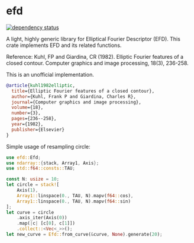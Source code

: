 # efd

[![dependency status](https://deps.rs/repo/github/KmolYuan/efd-rs/status.svg)](https://deps.rs/crate/efd/)

A light, highly generic library for Elliptical Fourier Descriptor (EFD). This crate implements EFD and its related functions.

Reference: Kuhl, FP and Giardina, CR (1982). Elliptic Fourier features of a closed contour. Computer graphics and image processing, 18(3), 236-258.

This is an unofficial implementation.

```bibtex
@article{kuhl1982elliptic,
  title={Elliptic Fourier features of a closed contour},
  author={Kuhl, Frank P and Giardina, Charles R},
  journal={Computer graphics and image processing},
  volume={18},
  number={3},
  pages={236--258},
  year={1982},
  publisher={Elsevier}
}
```

Simple usage of resampling circle:

```rust
use efd::Efd;
use ndarray::{stack, Array1, Axis};
use std::f64::consts::TAU;

const N: usize = 10;
let circle = stack![
    Axis(1),
    Array1::linspace(0., TAU, N).mapv(f64::cos),
    Array1::linspace(0., TAU, N).mapv(f64::sin)
];
let curve = circle
    .axis_iter(Axis(0))
    .map(|c| [c[0], c[1]])
    .collect::<Vec<_>>();
let new_curve = Efd::from_curve(&curve, None).generate(20);
```
